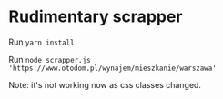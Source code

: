 # Rudimentary scrapper

Run `yarn install`

Run `node scrapper.js 'https://www.otodom.pl/wynajem/mieszkanie/warszawa'`

Note: it's not working now as css classes changed.